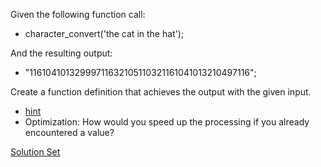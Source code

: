 Given the following function call:
- character_convert('the cat in the hat');

And the resulting output:
- "11610410132999711632105110321161041013210497116";

Create a function definition that achieves the output with the given input.

- <a href="https://www.google.com/search?q=ascii&oq=ascii&aqs=chrome..69i57j69i60j69i59j69i60j0l2.1319j1j9&sourceid=chrome&es_sm=91&ie=UTF-8" target="_blank">hint</a>
- Optimization: How would you speed up the processing if you already encountered a value?

<a href="" target="_blank">Solution Set</a>
